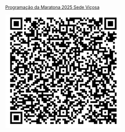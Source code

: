 [Programação da Maratona 2025 Sede Viçosa](https://docs.google.com/presentation/d/e/2PACX-1vRr75DH-X6luTfMT64WEf_2up3bh_SmEbw6J9y_wFmI9Vda2EOa1oq6EUrgZreBVqTNxwnWFPwKrJmh/pub?start=false&loop=false&delayms=3000)


![](https://github.com/arduinoufv/maratona2025/blob/main/Captura%20de%20tela%20de%202025-09-13%2008-30-57.png?raw=true)
